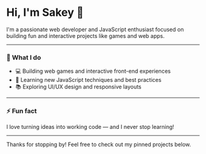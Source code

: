 # Hi, I'm Sakey 👋

I'm a passionate web developer and JavaScript enthusiast focused on building fun and interactive projects like games and web apps.

---

### 🚀 What I do

- 💻 Building web games and interactive front-end experiences
- 🎯 Learning new JavaScript techniques and best practices
- 📚 Exploring UI/UX design and responsive layouts

---

### ⚡ Fun fact

I love turning ideas into working code — and I never stop learning!

---

Thanks for stopping by! Feel free to check out my pinned projects below.
